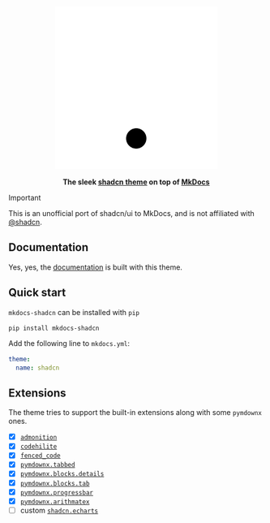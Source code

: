<p align="center">
  <a href="https://asiffer.github.io/mkdocs-shadcn/">
    <img src="https://raw.githubusercontent.com/asiffer/mkdocs-shadcn/master/.github/assets/logo.svg" width="320" alt="mkdocs-shadcn">
  </a>
</p>

<p align="center">
    <b>The sleek <a href="https://ui.shadcn.com/">shadcn theme</a> on top of <a href="https://www.mkdocs.org/">MkDocs</a></b>
</p>

> [!IMPORTANT]  
> This is an unofficial port of shadcn/ui to MkDocs, and is not affiliated with [@shadcn](https://twitter.com/shadcn).

## Documentation

Yes, yes, the [documentation](https://asiffer.github.io/mkdocs-shadcn/) is built with this theme.

## Quick start

`mkdocs-shadcn` can be installed with `pip`

```shell
pip install mkdocs-shadcn
```

Add the following line to `mkdocs.yml`:

```yaml
theme:
  name: shadcn
```

## Extensions

The theme tries to support the built-in extensions along with some `pymdownx` ones. 

- [x] [`admonition`](https://python-markdown.github.io/extensions/admonition/)
- [x] [`codehilite`](https://python-markdown.github.io/extensions/code_hilite/)
- [x] [`fenced_code`](https://python-markdown.github.io/extensions/fenced_code_blocks/)
- [x] [`pymdownx.tabbed`](https://facelessuser.github.io/pymdown-extensions/extensions/tabbed/)
- [x] [`pymdownx.blocks.details`](https://facelessuser.github.io/pymdown-extensions/extensions/blocks/plugins/details/) 
- [x] [`pymdownx.blocks.tab`](https://facelessuser.github.io/pymdown-extensions/extensions/blocks/plugins/tab/) 
- [x] [`pymdownx.progressbar`](https://facelessuser.github.io/pymdown-extensions/extensions/progressbar/)
- [x] [`pymdownx.arithmatex`](https://facelessuser.github.io/pymdown-extensions/extensions/arithmatex/)
- [ ] custom [`shadcn.echarts`](https://echarts.apache.org)